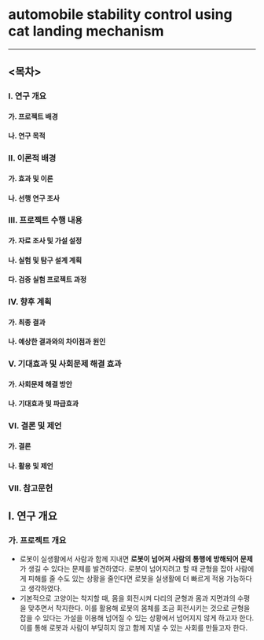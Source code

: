 # automobile stability control using cat landing mechanism
- - -
## <목차>
### Ⅰ. 연구 개요
#### 가. 프로젝트 배경
#### 나. 연구 목적

### Ⅱ. 이론적 배경
#### 가. 효과 및 이론
#### 나. 선행 연구 조사

### Ⅲ. 프로젝트 수행 내용
#### 가. 자료 조사 및 가설 설정
#### 나. 실험 및 탐구 설계 계획
#### 다. 검증 실험 프로젝트 과정

### Ⅳ. 향후 계획
#### 가. 최종 결과
#### 나. 예상한 결과와의 차이점과 원인

### Ⅴ. 기대효과 및 사회문제 해결 효과
#### 가. 사회문제 해결 방안
#### 나. 기대효과 및 파급효과

### Ⅵ. 결론 및 제언
#### 가. 결론
#### 나. 활용 및 제언

### Ⅶ. 참고문헌


## Ⅰ. 연구 개요
### 가. 프로젝트 개요
 - 로봇이 실생활에서 사람과 함께 지내면 **로봇이 넘어져 사람의 통행에 방해되어 문제**가 생길 수 있다는 문제를 발견하였다. 로봇이 넘어지려고 할 때 균형을 잡아 사람에게 피해를 줄 수도 있는 상황을 줄인다면 로봇을 실생활에 더 빠르게 적용 가능하다고 생각하였다.
- 기본적으로 고양이는 착지할 때, 몸을 회전시켜 다리의 균형과 몸과 지면과의 수평을 맞추면서 착지한다. 이를 활용해 로봇의 몸체를 조금 회전시키는 것으로 균형을 잡을 수 있다는 가설을 이용해 넘어질 수 있는 상황에서 넘어지지 않게 하고자 한다. 이를 통해 로봇과 사람이 부딪히지 않고 함께 지낼 수 있는 사회를 만들고자 한다.
